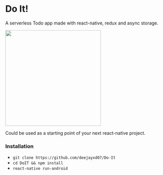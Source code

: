 # Do It!

A serverless Todo app made with react-native, redux and async storage.

<img src="http://g.recordit.co/S4So3zauBY.gif" width="300" />

Could be used as a starting point of your next react-native project.

### Installation

- `git clone https://github.com/deejayxd07/Do-It`
- `cd DoIT && npm install`
- `react-native run-android`